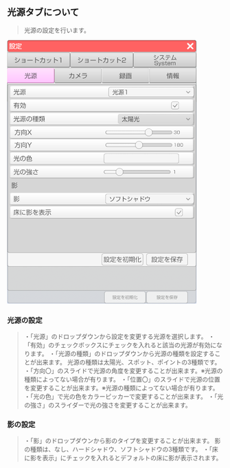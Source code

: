 ## 光源タブについて

>光源の設定を行います。

![画像](image/setting_light1.png "")


### 光源の設定
>・「光源」のドロップダウンから設定を変更する光源を選択します。
>・「有効」のチェックボックスにチェックを入れると該当の光源が有効になります。
>・「光源の種類」のドロップダウンから光源の種類を設定することが出来ます。
>光源の種類は太陽光、スポット、ポイントの3種類です。
>・「方向〇」のスライドで光源の角度を変更することが出来ます。※光源の種類によってない場合が有ります。
>・「位置〇」のスライドで光源の位置を変更することが出来ます。※光源の種類によってない場合が有ります。
>・「光の色」で光の色をカラーピッカーで変更することが出来ます。
>・「光の強さ」のスライダーで光の強さを変更することが出来ます。


### 影の設定
>・「影」のドロップダウンから影のタイプを変更することが出来ます。
>影の種類は、なし、ハードシャドウ、ソフトシャドウの3種類です。
>・「床に影を表示」にチェックを入れるとデフォルトの床に影が表示されます。

